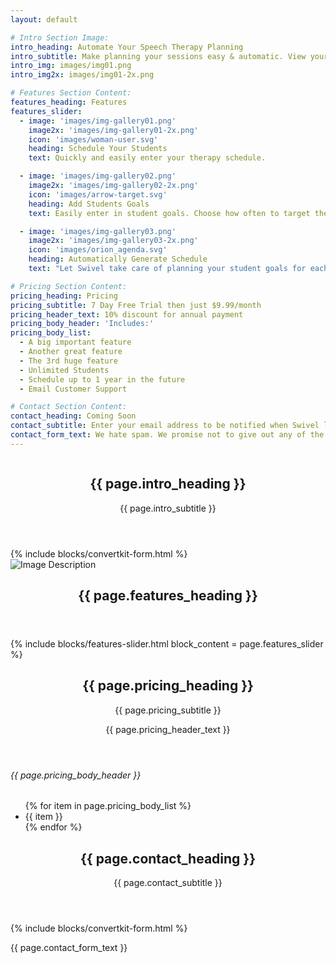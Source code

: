 ```yaml
---
layout: default

# Intro Section Image:
intro_heading: Automate Your Speech Therapy Planning
intro_subtitle: Make planning your sessions easy & automatic. View your schedule on any device. Never forget a goal again.
intro_img: images/img01.png
intro_img2x: images/img01-2x.png

# Features Section Content:
features_heading: Features
features_slider:
  - image: 'images/img-gallery01.png'
    image2x: 'images/img-gallery01-2x.png'
    icon: 'images/woman-user.svg'
    heading: Schedule Your Students
    text: Quickly and easily enter your therapy schedule.

  - image: 'images/img-gallery02.png'
    image2x: 'images/img-gallery02-2x.png'
    icon: 'images/arrow-target.svg'
    heading: Add Students Goals
    text: Easily enter in student goals. Choose how often to target them and let Swivel do the rest.

  - image: 'images/img-gallery03.png'
    image2x: 'images/img-gallery03-2x.png'
    icon: 'images/orion_agenda.svg'
    heading: Automatically Generate Schedule
    text: "Let Swivel take care of planning your student goals for each session. Know your students' target goals weeks in advance for quick and easy planning. Never forget a goal again."

# Pricing Section Content:
pricing_heading: Pricing
pricing_subtitle: 7 Day Free Trial then just $9.99/month
pricing_header_text: 10% discount for annual payment
pricing_body_header: 'Includes:'
pricing_body_list:
  - A big important feature
  - Another great feature
  - The 3rd huge feature
  - Unlimited Students
  - Schedule up to 1 year in the future
  - Email Customer Support

# Contact Section Content:
contact_heading: Coming Soon
contact_subtitle: Enter your email address to be notified when Swivel launches.
contact_form_text: We hate spam. We promise not to give out any of the information entered onto this site.
---
```


<!-- Intro Section -->
<section class="intro-section">
	<div class="container">
		<div class="two-columns">
			<div class="column">
				<header class="heading-holder">
                    <h1>{{ page.intro_heading }}</h1>
                    <p class="subtitle">{{ page.intro_subtitle }}</p>
					<!-- Include Markdown Content for Intro Section -->
				</header>
				<!-- Include Convertkit Form -->
				{% include blocks/convertkit-form.html %}
			</div>
			<div class="column">
				<div class="image-intro">
					<picture>
						<source srcset="{{ site.url }}/{{ page.intro_img }}, {{ site.url }}/{{ page.intro_img2x }} 2x">
						<img src="{{ site.url }}/{{ page.intro_img }}" alt="Image Description">
					</picture>
				</div>
			</div>
		</div>
	</div>
</section>

<!-- Features Section -->
<section id="featuresSection" class="features-section">
	<div class="container">
		<header class="heading-holder">
			<h1>{{ page.features_heading }}</h1>
		</header>
		<!-- Include Features Slider -->
		{% include blocks/features-slider.html block_content = page.features_slider %}
	</div>
</section>

<!-- Pricing Section -->
<section id="pricingSection" class="pricing-section">
	<div class="container">
		<header class="heading-holder">
            <h1>{{ page.pricing_heading }}</h1>
            <p class="subtitle">{{ page.pricing_subtitle }}</p>
            <p>{{ page.pricing_header_text }}</p>
		</header>
		<div class="info-holder">
            <h6>{{ page.pricing_body_header }}</h6>
            <ul class="circle-list">
                {% for item in page.pricing_body_list %}
                <li>{{ item }}</li>
                {% endfor %}
            </ul>
		</div>
	</div>
</section>

<!-- Contact Section -->
<section class="contact-section">
	<div class="container">
		<header class="heading-holder">
            <h1>{{ page.contact_heading }}</h1>
            <p class="subtitle">{{ page.contact_subtitle }}</p>
		</header>
		<div class="form-wrap">
			<!-- Include Convertkit Form -->
			{% include blocks/convertkit-form.html %}
			<p>{{ page.contact_form_text }}</p>
		</div>
	</div>
</section>

